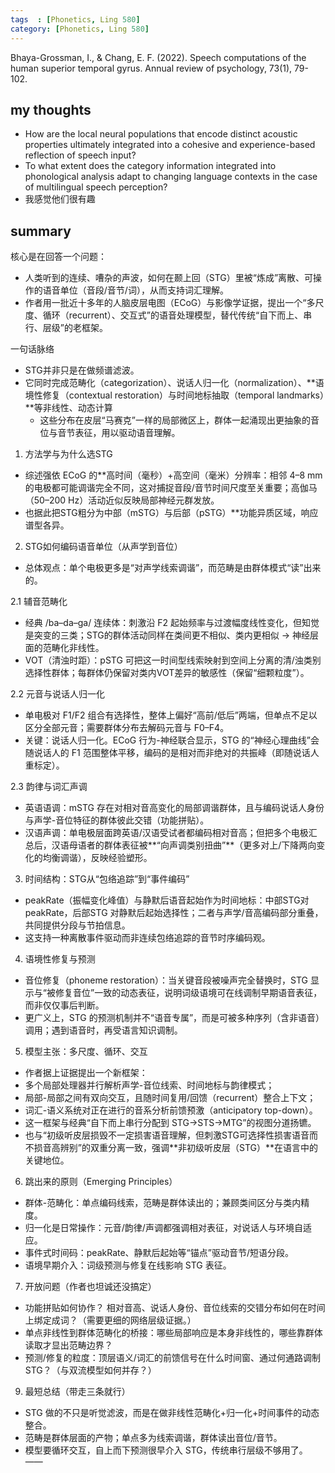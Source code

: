 ```yaml
---
tags  : [Phonetics, Ling 580]
category: [Phonetics, Ling 580]
---
```


Bhaya-Grossman, I., & Chang, E. F. (2022). Speech computations of the human superior temporal gyrus. Annual review of psychology, 73(1), 79-102.

## my thoughts 
- How are the local neural populations that encode distinct acoustic properties ultimately integrated into a cohesive and experience-based reflection of speech input?
- To what extent does the category information integrated into phonological analysis adapt to changing language contexts in the case of multilingual speech perception? 
- 我感觉他们很有趣

## summary
核心是在回答一个问题：
- 人类听到的连续、嘈杂的声波，如何在颞上回（STG）里被“炼成”离散、可操作的语音单位（音段/音节/词），从而支持词汇理解。
- 作者用一批近十多年的人脑皮层电图（ECoG）与影像学证据，提出一个“多尺度、循环（recurrent）、交互式”的语音处理模型，替代传统“自下而上、串行、层级”的老框架。

一句话脉络
- STG并非只是在做频谱滤波。
- 它同时完成范畴化（categorization）、说话人归一化（normalization）、**语境性修复（contextual restoration）与时间地标抽取（temporal landmarks）**等非线性、动态计算
  - 这些分布在皮层“马赛克”一样的局部微区上，群体一起涌现出更抽象的音位与音节表征，用以驱动语音理解。

1) 方法学与为什么选STG
- 综述强依 ECoG 的**高时间（毫秒）+高空间（毫米）分辨率：相邻 4–8 mm 的电极都可能调谐完全不同，这对捕捉音段/音节时间尺度至关重要；高伽马（50–200 Hz）活动近似反映局部神经元群发放。
- 也据此把STG粗分为中部（mSTG）与后部（pSTG）**功能异质区域，响应谱型各异。

2) STG如何编码语音单位（从声学到音位）
- 总体观点：单个电极更多是“对声学线索调谐”，而范畴是由群体模式“读”出来的。

2.1 辅音范畴化

- 经典 /ba–da–ga/ 连续体：刺激沿 F2 起始频率与过渡幅度线性变化，但知觉是突变的三类；STG的群体活动同样在类间更不相似、类内更相似 → 神经层面的范畴化非线性。
- VOT（清浊时距）：pSTG 可把这一时间型线索映射到空间上分离的清/浊类别选择性群体；每群体仍保留对类内VOT差异的敏感性（保留“细颗粒度”）。

2.2 元音与说话人归一化
- 单电极对 F1/F2 组合有选择性，整体上偏好“高前/低后”两端，但单点不足以区分全部元音；需要群体分布去解码元音与 F0–F4。
- 关键：说话人归一化。ECoG 行为-神经联合显示，STG 的“神经心理曲线”会随说话人的 F1 范围整体平移，编码的是相对而非绝对的共振峰（即随说话人重标定）。

2.3 韵律与词汇声调
- 英语语调：mSTG 存在对相对音高变化的局部调谐群体，且与编码说话人身份与声学-音位特征的群体彼此交错（功能拼贴）。
- 汉语声调：单电极层面跨英语/汉语受试者都编码相对音高；但把多个电极汇总后，汉语母语者的群体表征被**“向声调类别扭曲”**（更多对上/下降两向变化的均衡调谐），反映经验塑形。

3) 时间结构：STG从“包络追踪”到“事件编码”
- peakRate（振幅变化峰值）与静默后语音起始作为时间地标：中部STG对 peakRate，后部STG 对静默后起始选择性；二者与声学/音高编码部分重叠，共同提供分段与节拍信息。
- 这支持一种离散事件驱动而非连续包络追踪的音节时序编码观。

4) 语境性修复与预测
- 音位修复（phoneme restoration）：当关键音段被噪声完全替换时，STG 显示与“被修复音位”一致的动态表征，说明词级语境可在线调制早期语音表征，而非仅仅事后判断。
- 更广义上，STG 的预测机制并不“语音专属”，而是可被多种序列（含非语音）调用；遇到语音时，再受语言知识调制。

5) 模型主张：多尺度、循环、交互
- 作者据上证据提出一个新框架：
- 多个局部处理器并行解析声学-音位线索、时间地标与韵律模式；
- 局部-局部之间有双向交互，且随时间复用/回馈（recurrent）整合上下文；
- 词汇-语义系统对正在进行的音系分析前馈预激（anticipatory top-down）。
- 这一框架与经典“自下而上串行分配到 STG→STS→MTG”的视图分道扬镳。
- 也与“初级听皮层损毁不一定损害语音理解，但刺激STG可选择性损害语音而不损音高辨别”的双重分离一致，强调**非初级听皮层（STG）**在语言中的关键地位。

6) 跳出来的原则（Emerging Principles）
- 群体-范畴化：单点编码线索，范畴是群体读出的；兼顾类间区分与类内精度。
- 归一化是日常操作：元音/韵律/声调都强调相对表征，对说话人与环境自适应。
- 事件式时间码：peakRate、静默后起始等“锚点”驱动音节/短语分段。
- 语境早期介入：词级预测与修复在线影响 STG 表征。

7) 开放问题（作者也坦诚还没搞定）
- 功能拼贴如何协作？ 相对音高、说话人身份、音位线索的交错分布如何在时间上绑定成词？（需要更细的网络层级证据。）
- 单点非线性到群体范畴化的桥接：哪些局部响应是本身非线性的，哪些靠群体读取才显出范畴边界？
- 预测/修复的粒度：顶层语义/词汇的前馈信号在什么时间窗、通过何通路调制STG？（与双流模型如何并存？）


9) 最短总结（带走三条就行）
- STG 做的不只是听觉滤波，而是在做非线性范畴化+归一化+时间事件的动态整合。
- 范畴是群体层面的产物；单点多为线索调谐，群体读出音位/音节。
- 模型要循环交互，自上而下预测很早介入 STG，传统串行层级不够用了。
——
